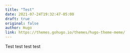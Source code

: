 ```yaml
---
title: "Test"
date: 2021-07-24T19:32:47-05:00
draft: true
original: false
author: Hugo
link: https://themes.gohugo.io/themes/hugo-theme-meme/
---
```


Test test test test
